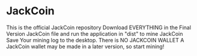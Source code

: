 # JackCoin
This is the official JackCoin repository
Download EVERYTHING in the Final Version JackCoin file and run the application in "dist" to mine JackCoin
Save Your mining log to the desktop.  There is NO JACKCOIN WALLET
A JackCoin wallet may be made in a later version, so start mining!

